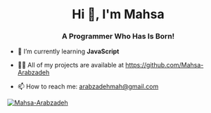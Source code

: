 <h1 align="center">Hi 👋, I'm Mahsa </h1>
<h3 align="center">A Programmer Who Has Is Born!</h3>

- 🌱 I’m currently learning **JavaScript**

- 👨‍💻 All of my projects are available at https://github.com/Mahsa-Arabzadeh

- 📫 How to reach me: arabzadehmah@gmail.com

<p> <a href="https://github.com/ryo-ma/github-profile-trophy"><img src="https://github-profile-trophy.vercel.app/?username=Mahsa-Arabzadeh
" alt="Mahsa-Arabzadeh
" /></a> </p>
